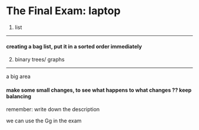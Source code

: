 The Final Exam: laptop
====

1. list
----

#### creating a bag list, put it in a sorted order immediately

2. binary trees/ graphs
----

a big area
#### make some small changes, to see what happens to what changes ?? keep balancing

<p> remember: write down the description <p>

we can use the Gg in the exam
